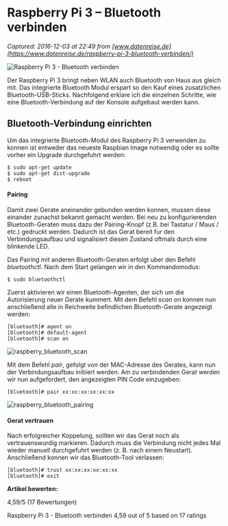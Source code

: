 # Raspberry Pi 3 – Bluetooth verbinden 

_Captured: 2016-12-03 at 22:49 from [www.datenreise.de](https://www.datenreise.de/raspberry-pi-3-bluetooth-verbinden/)_

![Raspberry Pi 3 - Bluetooth verbinden](https://www.datenreise.de/wp-content/uploads/2016/03/raspberry_pi_bluetooth-636x310.jpg)

Der Raspberry Pi 3 bringt neben WLAN auch Bluetooth von Haus aus gleich mit. Das integrierte Bluetooth Modul erspart so den Kauf eines zusatzlichen Bluetooth-USB-Sticks. Nachfolgend erklare ich die einzelnen Schritte, wie eine Bluetooth-Verbindung auf der Konsole aufgebaut werden kann.

## Bluetooth-Verbindung einrichten

Um das integrierte Bluetooth-Modul des Raspberry Pi 3 verwenden zu konnen ist entweder das neueste Raspbian Image notwendig oder es sollte vorher ein Upgrade durchgefuhrt werden:
    
    
    $ sudo apt-get update
    $ sudo apt-get dist-upgrade
    $ reboot

#### Pairing

Damit zwei Gerate aneinander gebunden werden konnen, mussen diese einander zunachst bekannt gemacht werden. Bei neu zu konfigurierenden Bluetooth-Geraten muss dazu der Pairing-Knopf (z.B. bei Tastatur / Maus / etc.) gedruckt werden. Dadurch ist das Gerat bereit fur den Verbindungsaufbau und signalisiert diesen Zustand oftmals durch eine blinkende LED.

Das Pairing mit anderen Bluetooth-Geraten erfolgt uber den Befehl _bluetoothctl_. Nach dem Start gelangen wir in den Kommandomodus:
    
    
    $ sudo bluetoothctl

Zuerst aktivieren wir einen Bluetooth-Agenten, der sich um die Autorisierung neuer Gerate kummert. Mit dem Befehl _scan on_ konnen nun anschließend alle in Reichweite befindlichen Bluetooth-Gerate angezeigt werden:
    
    
    [bluetooth]# agent on
    [bluetooth]# default-agent
    [bluetooth]# scan on

![raspberry_bluetooth_scan](https://www.datenreise.de/wp-content/uploads/2016/03/raspberry_bluetooth_scan.jpg)

Mit dem Befehl _pair_, gefolgt von der MAC-Adresse des Gerates, kann nun der Verbindungsaufbau initiiert werden. Am zu verbindenden Gerat werden wir nun aufgefordert, den angezeigten PIN Code einzugeben:
    
    
    [bluetooth]# pair xx:xx:xx:xx:xx:xx

![raspberry_bluetooth_pairing](https://www.datenreise.de/wp-content/uploads/2016/03/raspberry_bluetooth_pairing.jpg)

#### Gerat vertrauen

Nach erfolgreicher Koppelung, sollten wir das Gerat noch als vertrauenswurdig markieren. Dadurch muss die Verbindung nicht jedes Mal wieder manuell durchgefuhrt werden (z. B. nach einem Neustart). Anschließend konnen wir das Bluetooth-Tool verlassen:
    
    
    [bluetooth]# trust xx:xx:xx:xx:xx:xx
    [bluetooth]# exit

**Artikel bewerten:**

4,59/5 (17 Bewertungen)

Raspberry Pi 3 - Bluetooth verbinden 4,59 out of 5 based on 17 ratings
